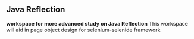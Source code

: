 ## Java Reflection
**workspace for more advanced study on Java Reflection**
This workspace will aid in page object design for selenium-selenide framework
